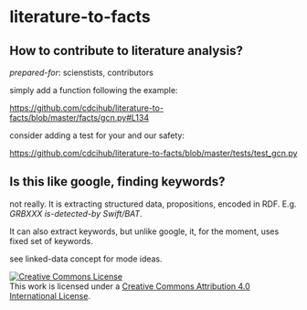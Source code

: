 # literature-to-facts

## How to contribute to literature analysis?

_prepared-for_: scienstists, contributors 

simply add a function following the example:

https://github.com/cdcihub/literature-to-facts/blob/master/facts/gcn.py#L134 

consider adding a test for your and our safety:

https://github.com/cdcihub/literature-to-facts/blob/master/tests/test_gcn.py

## Is this like google, finding keywords?

not really. It is extracting structured data, propositions, encoded in RDF. E.g. _GRBXXX is-detected-by Swift/BAT_.

It can also extract keywords, but unlike google, it, for the moment, uses fixed set of keywords.

see linked-data concept for mode ideas.

<a rel="license" href="http://creativecommons.org/licenses/by/4.0/"><img alt="Creative Commons License" style="border-width:0" src="https://i.creativecommons.org/l/by/4.0/80x15.png" /></a><br />This work is licensed under a <a rel="license" href="http://creativecommons.org/licenses/by/4.0/">Creative Commons Attribution 4.0 International License</a>.

